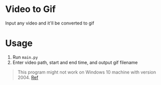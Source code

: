 
# Video to Gif
Input any video and it'll be converted to gif

# Usage
1. Run `main.py`
2. Enter video path, start and end time, and output gif filename

> This program might not work on Windows 10 machine with version 2004. [Ref](https://developercommunity.visualstudio.com/content/problem/1207405/fmod-after-an-update-to-windows-2004-is-causing-a.html)
